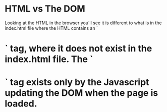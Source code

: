 # HTML vs The DOM

<p>Looking at the HTML in the browser you'll see it is different to what is in the index.html file where the HTML contains an `<h1>` tag, where it does not exist in the index.html file. The `<h1>` tag exists only by the Javascript updating the DOM when the page is loaded.</p>
